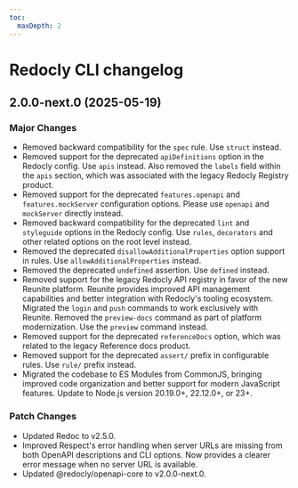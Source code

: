 ```yaml
---
toc:
  maxDepth: 2
---
```


# Redocly CLI changelog

<!-- do-not-remove -->

## 2.0.0-next.0 (2025-05-19)

### Major Changes

- Removed backward compatibility for the `spec` rule. Use `struct` instead.
- Removed support for the deprecated `apiDefinitions` option in the Redocly config. Use `apis` instead.
  Also removed the `labels` field within the `apis` section, which was associated with the legacy Redocly Registry product.
- Removed support for the deprecated `features.openapi` and `features.mockServer` configuration options. Please use `openapi` and `mockServer` directly instead.
- Removed backward compatibility for the deprecated `lint` and `styleguide` options in the Redocly config.
  Use `rules`, `decorators` and other related options on the root level instead.
- Removed the deprecated `disallowAdditionalProperties` option support in rules. Use `allowAdditionalProperties` instead.
- Removed the deprecated `undefined` assertion. Use `defined` instead.
- Removed support for the legacy Redocly API registry in favor of the new Reunite platform.
  Reunite provides improved API management capabilities and better integration with Redocly's tooling ecosystem.
  Migrated the `login` and `push` commands to work exclusively with Reunite.
  Removed the `preview-docs` command as part of platform modernization.
  Use the `preview` command instead.
- Removed support for the deprecated `referenceDocs` option, which was related to the legacy Reference docs product.
- Removed support for the deprecated `assert/` prefix in configurable rules. Use `rule/` prefix instead.
- Migrated the codebase to ES Modules from CommonJS, bringing improved code organization and better support for modern JavaScript features.
  Update to Node.js version 20.19.0+, 22.12.0+, or 23+.

### Patch Changes

- Updated Redoc to v2.5.0.
- Improved Respect's error handling when server URLs are missing from both OpenAPI descriptions and CLI options. Now provides a clearer error message when no server URL is available.
- Updated @redocly/openapi-core to v2.0.0-next.0.
